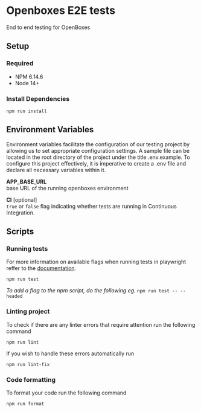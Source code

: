 # Openboxes E2E tests
End to end testing for OpenBoxes 

## Setup
### Required
- NPM 6.14.6
- Node 14+

### Install Dependencies

```
npm run install
```

## Environment Variables
Environment variables facilitate the configuration of our testing project by allowing us to set appropriate configuration settings. A sample file can be located in the root directory of the project under the title .env.example. To configure this project effectively, it is imperative to create a .env file and declare all necessary variables within it.

**APP_BASE_URL** 
<br>base URL of the running openboxes environment

**CI** [optional]
<br>`true` or `false` flag indicating whether tests are running in Continuous Integration.

## Scripts

### Running tests
For more information on available flags when running tests in playwright reffer to the [documentation](https://playwright.dev/docs/running-tests).
```
npm run test
```
_To add a flag to the npm script, do the following eg._ `npm run test -- --headed`

### Linting project
To check if there are any linter errors that require attention run the following command

```
npm run lint
```
If you wish to handle these errors automatically run
```
npm run lint-fix
```

### Code formatting

To format your code run the following command 
```
npm run format
```
